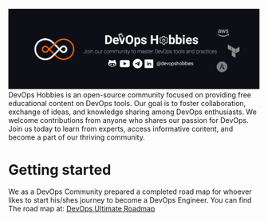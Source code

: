 ![DevOps Hobbies Banner](./_assets/banner.png)
DevOps Hobbies is an open-source community focused on providing free educational content on DevOps tools. Our goal is to foster collaboration, exchange of ideas, and knowledge sharing among DevOps enthusiasts. We welcome contributions from anyone who shares our passion for DevOps. Join us today to learn from experts, access informative content, and become a part of our thriving community.

# Getting started

We as a DevOps Community prepared a completed road map for whoever likes to start his/shes journey to become a DevOps Engineer.
You can find The road map at: [DevOps Ultimate Roadmap](https://github.com/ahmadalibagheri/devops-roadmap)
